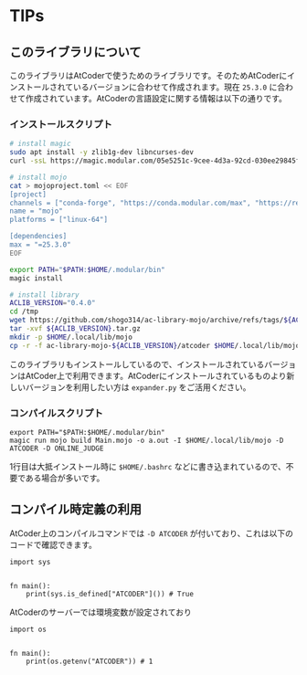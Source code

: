 # TIPs

## このライブラリについて
このライブラリはAtCoderで使うためのライブラリです。そのためAtCoderにインストールされているバージョンに合わせて作成されます。現在 `25.3.0` に合わせて作成されています。AtCoderの言語設定に関する情報は以下の通りです。

### インストールスクリプト

```sh
# install magic
sudo apt install -y zlib1g-dev libncurses-dev
curl -ssL https://magic.modular.com/05e5251c-9cee-4d3a-92cd-030ee29845fb | bash

# install mojo
cat > mojoproject.toml << EOF
[project]
channels = ["conda-forge", "https://conda.modular.com/max", "https://repo.prefix.dev/modular-community"]
name = "mojo"
platforms = ["linux-64"]

[dependencies]
max = "=25.3.0"
EOF

export PATH="$PATH:$HOME/.modular/bin"
magic install

# install library
ACLIB_VERSION="0.4.0"
cd /tmp
wget https://github.com/shogo314/ac-library-mojo/archive/refs/tags/${ACLIB_VERSION}.tar.gz
tar -xvf ${ACLIB_VERSION}.tar.gz
mkdir -p $HOME/.local/lib/mojo
cp -r -f ac-library-mojo-${ACLIB_VERSION}/atcoder $HOME/.local/lib/mojo
```

このライブラリもインストールしているので、インストールされているバージョンはAtCoder上で利用できます。AtCoderにインストールされているものより新しいバージョンを利用したい方は `expander.py` をご活用ください。

### コンパイルスクリプト

```
export PATH="$PATH:$HOME/.modular/bin"
magic run mojo build Main.mojo -o a.out -I $HOME/.local/lib/mojo -D ATCODER -D ONLINE_JUDGE
```

1行目は大抵インストール時に `$HOME/.bashrc` などに書き込まれているので、不要である場合が多いです。

## コンパイル時定義の利用

AtCoder上のコンパイルコマンドでは `-D ATCODER` が付いており、これは以下のコードで確認できます。

```
import sys


fn main():
    print(sys.is_defined["ATCODER"]()) # True
```

AtCoderのサーバーでは環境変数が設定されており

```
import os


fn main():
    print(os.getenv("ATCODER")) # 1
```
